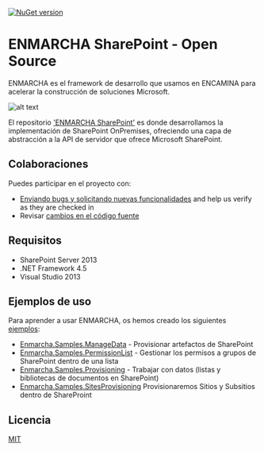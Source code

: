 ﻿[![NuGet version](https://badge.fury.io/nu/Enmarcha.SharePoint.svg)](https://badge.fury.io/nu/Enmarcha.SharePoint)
# ENMARCHA SharePoint - Open Source

ENMARCHA es el framework de desarrollo que usamos en ENCAMINA para acelerar la construcción de soluciones Microsoft. 

![alt text](https://encaminastorage.blob.core.windows.net/images/enmarcha-logo-128.png "Logo Enmarcha")

El repositorio ['ENMARCHA SharePoint'](https://github.com/encamina/enmarcha-sharepoint) es donde desarrollamos la implementación de SharePoint OnPremises, ofreciendo una capa de abstracción a la API de servidor que ofrece Microsoft SharePoint. 

## Colaboraciones
Puedes participar en el proyecto con:

* [Enviando bugs y solicitando nuevas funcionalidades](https://github.com/encamina/enmarcha-sharepoint/issues) and help us verify as they are checked in
* Revisar [cambios en el código fuente](https://github.com/encamina/enmarcha-sharepoint/pulls)

## Requisitos
* SharePoint Server 2013
* .NET Framework 4.5
* Visual Studio 2013

## Ejemplos de uso
Para aprender a usar ENMARCHA, os hemos creado los siguientes [ejemplos](https://github.com/Encamina/Enmarcha-SharePoint/tree/master/Samples):

* [Enmarcha.Samples.ManageData](https://github.com/Encamina/Enmarcha-SharePoint/tree/master/Samples/Enmarcha.Samples.ManageData) - Provisionar artefactos de SharePoint
* [Enmarcha.Samples.PermissionList](https://github.com/Encamina/Enmarcha-SharePoint/tree/master/Samples/Enmarcha.Samples.PermissionList) - Gestionar los permisos a grupos de SharePoint dentro de una lista
* [Enmarcha.Samples.Provisioning](https://github.com/Encamina/Enmarcha-SharePoint/tree/master/Samples/Enmarcha.Samples.Provisioning) - Trabajar con datos (listas y bibliotecas de documentos en SharePoint)
* [Enmarcha.Samples.SitesProvisioning](https://github.com/Encamina/Enmarcha-SharePoint/tree/master/Samples/Enmarcha.Samples.SiteProvisioning) Provisionaremos Sitios y Subsitios dentro de ShareProint

## Licencia
[MIT](LICENSE.txt)
